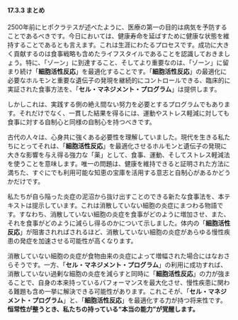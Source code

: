 #### 17.3.3 まとめ

2500年前にヒポクラテスが述べたように、医療の第一の目的は病気を予防することであるべきです。今日においては、健康寿命を延ばすために健康な状態を維持することであるとも言えます。これは生涯にわたるプロセスです。成功に大きく貢献するのは食事戦略も含めたライフスタイルであることを認識しておきましょう。特に、「ゾーン」に到達すること、そしてより重要なのは、「ゾーン」に留まり続け「**細胞活性反応**」を最適化することです。「**細胞活性反応**」の最適化に必要なホルモンと重要な遺伝子の発現を継続的にコントロールできる、臨床的に実証された食事方法を、「**セル・マネジメント・プログラム**」は提供します。

しかしこれは、実践する側の絶え間ない努力を必要とするプログラムでもあります。それだけでなく、一貫した結果を得るには、運動やストレス軽減に対しても食事に対する自制心と同様の自制心を持つべきです。

古代の人々は、心身共に強くある必要性を理解していました。現代を生きる私たちにとってそれは、「**細胞活性反応**」を最適化させるホルモンと遺伝子の発現に大きな影響を与え得る強力な「薬」として、食事、運動、そしてストレス軽減法を使うことを意味します。唯一の問題は、健康を維持できると証明された方法に満ちた、すぐにでも利用可能な知恵の宝庫を活用する意志と自制心があるかどうかだけです。

私たちが自ら陥った炎症の泥沼から抜け出すことのできる新たな食事法を、本テキストは提示しています。これは消散していない細胞の炎症にまつわる物語です。すなわち、消散していない細胞の炎症を食事がどのように増加させ、また、それを食事がどのように減らし得るのかについて示しました。体内の「**細胞活性反応**」が阻害されればされるほど、消散していない細胞の炎症があらゆる慢性疾患の発症を加速させる可能性が高くなります。

消散していない細胞の炎症が食物由来の炎症によって増幅された場合にはなおさらそうです。一方、「**セル・マネジメント・プログラム**」の利用に成功すれば、消散していない過剰な細胞の炎症を減らすと同時に「**細胞活性反応**」の力が強まることで、自身の本来持っているパフォーマンスを最大化させ、慢性疾患に関わる難題も含め一挙に解決できる可能性があります。これこそが、「**セル・マネジメント・プログラム**」と、「**細胞活性反応**」を最適化する力が持つ将来性です。**恒常性が整うとき、私たちの持っている“本当の能力”が覚醒します。**
